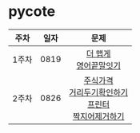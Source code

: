 # pycote

|주차|일자|문제|
|:--:|----|:-----:|
|1주차|0819|[더 맵게](https://programmers.co.kr/learn/courses/30/lessons/42626)<br>[영어끝말잇기](https://programmers.co.kr/learn/courses/30/lessons/12981)|
|2주차|0826|[주식가격](https://programmers.co.kr/learn/courses/30/lessons/42584)<br>[거리두기확인하기](https://programmers.co.kr/learn/courses/30/lessons/81302)<br>[프린터](https://programmers.co.kr/learn/courses/30/lessons/42587)<br>[짝지어제거하기](https://programmers.co.kr/learn/courses/30/lessons/12973?language=python3)|
